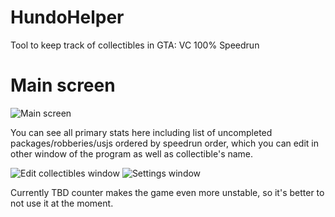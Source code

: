 # HundoHelper
Tool to keep track of collectibles in GTA: VC 100% Speedrun 

# Main screen 
![Main screen](https://sun9-33.userapi.com/TBUNLAORvaLEuQBQeGvwDqXtLCvHNxORyJgB8A/FmHpIcPcz68.jpg)

You can see all primary stats here including list of uncompleted packages/robberies/usjs ordered by speedrun order, which you can edit in other window of the program as well as collectible's name. 

![Edit collectibles window](https://sun9-44.userapi.com/_B8nv2mW9EhaXcnQdXKw28j87PStYV26JfzYsQ/59U44E6LCVQ.jpg)
![Settings window](https://sun9-73.userapi.com/lwbHzxsaDzvOyob-YVbGPGYOirWLnacEC2ATUQ/SFDfuq88chM.jpg)

Currently TBD counter makes the game even more unstable, so it's better to not use it at the moment.
